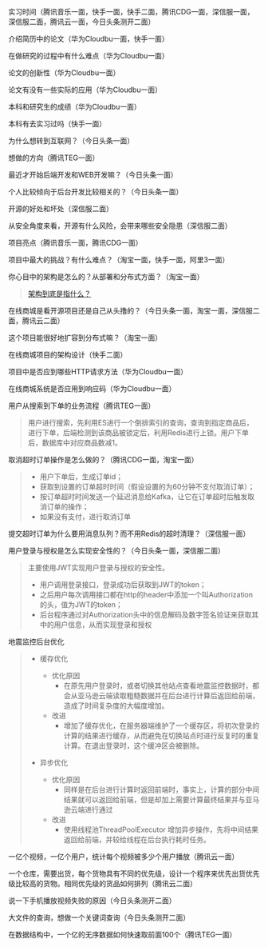 实习时间（腾讯音乐一面，快手一面，快手二面，腾讯CDG一面，深信服一面，深信服二面，腾讯云一面，今日头条测开二面）

介绍简历中的论文（华为Cloudbu一面，快手一面）

在做研究的过程中有什么难点（华为Cloudbu一面）

论文的创新性（华为Cloudbu一面）

论文有没有一些实际的应用（华为Cloudbu一面）

本科和研究生的成绩（华为Cloudbu一面）

本科有去实习过吗（快手一面）

为什么想转到互联网？（今日头条一面）

想做的方向（腾讯TEG一面）

最近才开始后端开发和WEB开发嘛？（今日头条一面）

个人比较倾向于后台开发比较相关的？（今日头条一面）

开源的好处和坏处（深信服二面）

从安全角度来看，开源有什么风险，会带来哪些安全隐患（深信服二面）

项目亮点（腾讯音乐一面，腾讯CDG一面）

项目中最大的挑战？有什么难点？（淘宝一面，快手一面，阿里3一面）

你心目中的架构是怎么的？从部署和分布式方面？（淘宝一面）

> [架构到底是指什么？](https://zhuanlan.zhihu.com/p/57141837)

在线商城是看开源项目还是自己从头撸的？（今日头条一面，淘宝一面，深信服二面，腾讯云二面）

这个项目能很好地扩容到分布式嘛？（淘宝一面）

在线商城项目的架构设计（快手二面）

项目中是否应到哪些HTTP请求方法（华为Cloudbu一面）

在线商城系统是否应用到响应码（华为Cloudbu一面）

用户从搜索到下单的业务流程（腾讯TEG一面）

> 用户进行搜索，先利用ES进行一个倒排索引的查询，查询到指定商品后，进行下单，后端检测到该商品被锁定后，利用Redis进行上锁。用户下单后，数据库中对应商品数减1。

取消超时订单操作是怎么做的？（腾讯CDG一面，淘宝一面）

> - 用户下单后，生成订单id；
> - 获取到设置的订单超时时间（假设设置的为60分钟不支付取消订单）；
> - 按订单超时时间发送一个延迟消息给Kafka，让它在订单超时后触发取消订单的操作；
> - 如果没有支付，进行取消订单

提交超时订单为什么要用消息队列？而不用Redis的超时清理？（深信服一面）

用户登录与授权是怎么实现安全性的？（今日头条一面，深信服二面）

> 主要使用JWT实现用户登录与授权的安全性。
> 
> - 用户调用登录接口，登录成功后获取到JWT的token；
> - 之后用户每次调用接口都在http的header中添加一个叫Authorization的头，值为JWT的token；
> - 后台程序通过对Authorization头中的信息解码及数字签名验证来获取其中的用户信息，从而实现登录和授权


地震监控后台优化

> - 缓存优化
>   
>   - 优化原因
>     - 在原先用户登录时，或者切换其他站点查看地震监控数据时，都会从亚马逊云端读取粗糙数据并在后台进行计算后返回给前端，造成了时间复杂度的大幅度增加。
>   - 改进
>     - 增加了缓存优化，在服务器端维护了一个缓存区，将初次登录的计算的结果进行缓存，从而避免在切换站点时进行反复时的重复计算。在退出登录时，这个缓冲区会被删除。
> 
> - 异步优化
>   
>   - 优化原因
>     - 同样是在后台进行计算时返回前端时，事实上，计算的部分中间结果就可以返回给前端，但是却加上需要计算最终结果并与亚马逊云端进行通过
>   - 改进
>     - 使用线程池ThreadPoolExecutor 增加异步操作，先将中间结果返回给前端，并较给线程在后台执行耗时任务。

一亿个视频，一亿个用户，统计每个视频被多少个用户播放（腾讯云一面）

一个仓库，需要出货，每个货物具有不同的优先级，设计一个程序来优先出货优先级比较高的货物。相同优先级的货品如何排列（腾讯云二面）

说一下手机播放视频失败的原因（今日头条测开二面）

大文件的查询，想做一个关键词查询（今日头条测开二面）

在数据结构中，一个亿的无序数据如何快速取前面100个（腾讯TEG一面）
